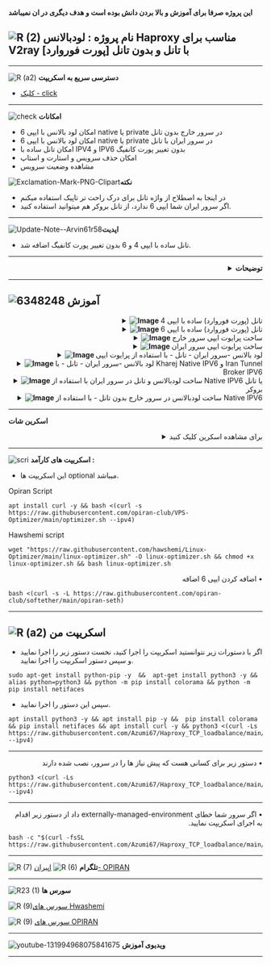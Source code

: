 **این پروژه صرفا برای آموزش و بالا بردن دانش بوده است و هدف دیگری در ان نمیباشد**

![R (2)](https://github.com/Azumi67/PrivateIP-Tunnel/assets/119934376/a064577c-9302-4f43-b3bf-3d4f84245a6f)
نام پروژه : لودبالانس Haproxy مناسب برای V2ray با تانل و بدون تانل  [پورت فوروارد]
---------------------------------------------------------------
------------------------
![R (a2)](https://github.com/Azumi67/RTT-Wireguard/assets/119934376/3f64bfa8-3785-4a0b-beba-366b3cb73719)
**دسترسی سریع به اسکریپت**


- [کلیک - click](https://github.com/Azumi67/Haproxy_TCP_loadbalance#%D8%A7%D8%B3%DA%A9%D8%B1%DB%8C%D9%BE%D8%AA-%D9%85%D9%86)
------------------------
![check](https://github.com/Azumi67/PrivateIP-Tunnel/assets/119934376/13de8d36-dcfe-498b-9d99-440049c0cf14)
**امکانات**

 - امکان لود بالانس با ایپی 6 native یا private در سرور خارج بدون تانل
 - امکان لود بالانس با ایپی 6 native یا private در سرور ایران با تانل
 - امکان تانل ساده با IPV4 و IPV6 بدون تغییر پورت کانفیگ
 - امکان حذف سرویس و استارت و استاپ
 - مشاهده وضعیت سرویس

 

![Exclamation-Mark-PNG-Clipart](https://github.com/Azumi67/Haproxy_TCP_loadbalance/assets/119934376/a462de6d-be16-46dc-aaa8-c21a4c6df669)**نکته**

- در اینجا به اصطلاح از واژه تانل برای درک راحت تر تاپیک استفاده میکنم
- اگر سرور ایران شما ایپی 6 ندارد، از تانل بروکر هم میتوانید استفاده کنید.
 
 ------------------------------------------------------
 ![Update-Note--Arvin61r58](https://github.com/Azumi67/Haproxy_TCP_loadbalance/assets/119934376/2b155c68-019e-4266-b1ac-e1429030e0c5)**اپدیت**

  - تانل ساده با ایپی 4 و 6 بدون تغییر پورت کانفیگ اضافه شد.
  
  -------------------
  <div align="right">
  <details>
    <summary><strong>توضیحات</strong></summary>

------------------


**تانل ساده با ایپی 4 و ایپی 6 بدون تغییر پورت کانفیگ**
- ایپی 4 یا 6 سرور خارج را میدهید و تعداد کانفیگ خود را وارد میکنید و بدون تغییر پورت کانفیگ، پورت فوروارد شما فعال میشود.
- اگر ایپی 6 انتخاب کردید، اطمینان پیدا کنید که هر دو طرف سرور ایپی 6 دارند.
- در این روش پنل بر روی سرور خارج نصب میشود و اسکریپت در سرور ایران اجرا میشود
 
**لود بالانس در سرور ایران با native ipv6 و تانل**
- باید سرور خارج و ایران هر دو ایپی 6 داشته باشند. اگر سرور ایران شما ایپی 6 ندارد از تانل بروکر استفاده نمایید.
- از ایپی 6 native خارج برای لود بالانس استفاده میشود و نیازی به استفاده از ایپی پرایوت هایی که ساختید نیست

**لود بالانس در سرور خارج با native ipv6 بدون تانل**

- شما تنها نیاز هست که سرور خارجتان ایپی 6 native داشته باشد و نیازی به سرور ایران ندارید

**لود بالانس در سرور ایران با پرایوت ایپی با تانل**
  
 - لطفا طبق اموزش پایین در سرور خارج و ایران، پرایوت ایپی بسازید .
 - سپس در سرور ایران از پرایوت ایپی خارج برای لود بالانس استفاده نمایید. به اموزش مربوطه مراجعه کنید.
  
  </details>
</div>

----------------
  
  ![6348248](https://github.com/Azumi67/PrivateIP-Tunnel/assets/119934376/398f8b07-65be-472e-9821-631f7b70f783)
**آموزش**
-

 <div align="right">
  <details>
    <summary><strong><img src="https://github.com/Azumi67/Rathole_reverseTunnel/assets/119934376/fcbbdc62-2de5-48aa-bbdd-e323e96a62b5" alt="Image"> </strong> تانل (پورت فوروارد) ساده با ایپی 4</summary>




  <p align="right">
    <img src="https://github.com/Azumi67/Haproxy_TCP_loadbalance/assets/119934376/c0e473e3-6aff-4019-9dec-be82f68757d3" alt="menu screen" />
  </p>


- تعداد کانفیگ های خود را وارد کنید. من دو عدد کانفیگ با پورت های 8080 و 8081 دارم . پس عدد 2 را وارد میکنم.
- ایپی 4 سرور خارج را وارد نمایید و سپس به ترتیب پورت های کانفیگ را وارد نمایید
- برای هر پورت خارج، پورتی دیگر برای HAPROXY انتخاب میکنم. به طور مثال برای پورت اول 8080 همان پورت 8080 را انتخاب میکنم. اینگونه دیگر پورت کانفیگ تغییری نخواهد کرد.
- در اخر ایپی ایران و پورت به شما نمایش داده میشود که در کلاینت V2RAYNG استفاده میکنید. باید ان را تغییر دهید تا کانفیگ شما کار کند.
----------------

  </details>
</div>

<div align="right">
  <details>
    <summary><strong><img src="https://github.com/Azumi67/Rathole_reverseTunnel/assets/119934376/fcbbdc62-2de5-48aa-bbdd-e323e96a62b5" alt="Image"> </strong> تانل (پورت فوروارد) ساده با ایپی 6</summary>




  <p align="right">
    <img src="https://github.com/Azumi67/Haproxy_TCP_loadbalance/assets/119934376/b1d18ea8-46ed-43fc-8b3e-e5f4db81acb0" alt="menu screen" />
  </p>


- تعداد کانفیگ های خود را وارد کنید. من دو عدد کانفیگ با پورت های 8080 و 8081 دارم . پس عدد 2 را وارد میکنم.
- ایپی 6 سرور خارج را وارد نمایید و سپس به ترتیب پورت های کانفیگ را وارد نمایید
- برای هر پورت خارج، پورتی دیگر برای HAPROXY انتخاب میکنم. به طور مثال برای پورت اول 8080 همان پورت 8080 را انتخاب میکنم. اینگونه دیگر پورت کانفیگ تغییری نخواهد کرد.
- در اخر ایپی ایران و پورت به شما نمایش داده میشود که در کلاینت V2RAYNG استفاده میکنید. باید ان را تغییر دهید تا کانفیگ شما کار کند.
----------------

  </details>
</div>

 <div align="right">
  <details>
    <summary><strong><img src="https://github.com/Azumi67/Rathole_reverseTunnel/assets/119934376/fcbbdc62-2de5-48aa-bbdd-e323e96a62b5" alt="Image"> </strong> ساخت پرایوت ایپی سرور خارج</summary>
  
 <p align="right">
  <img src="https://github.com/Azumi67/RTT-Wireguard/assets/119934376/bd974599-9dde-4377-9c06-480ebd7533ff" alt="Image" />
</p>

- اگر میخواهید از پرایوت ایپی برای لودبالانس استفاده نمایید لطفا برای سرور خارج و ایران، پرایوت ایپی بسازید
- برای ساخت پرایوت ایپی از سرور خارج شروع نمایید
- ایپی 4 سرور ایران و خارج را وارد نمایید
- تعداد ایپی پرایوت مورد نیاز خود را وارد نمایید. به طور مثال 3 تا
----------------

 </details>
</div>

 <div align="right">
  <details>
    <summary><strong><img src="https://github.com/Azumi67/Rathole_reverseTunnel/assets/119934376/fcbbdc62-2de5-48aa-bbdd-e323e96a62b5" alt="Image"> </strong>ساخت پرایوت ایپی سرور ایران </summary>

- برای سرور ایران هم مانند سرور خارج، پرایوت ایپی میسازیم
- ایپی 4 سرور ایران و خارج را وارد می کنید
- تعداد ایپی پرایوتی که میخواهید را وارد نمایید مانند سرور خارج 3 تا
----------------

  </details>
</div>


<div align="right">
  <details>
    <summary><strong><img src="https://github.com/Azumi67/Rathole_reverseTunnel/assets/119934376/fcbbdc62-2de5-48aa-bbdd-e323e96a62b5" alt="Image"> </strong> لود بالانس -سرور ایران - تانل - با استفاده از پرایوت ایپی</summary>

<p align="right">
  <img src="https://github.com/Azumi67/Haproxy_TCP_loadbalance/assets/119934376/0e51b7a3-23fe-40ca-8f0a-0e7fe99138f4" alt="Image" />
</p>

- لطفا برای استفاده از این روش بر طبق اموزش، نخست برای سرور خارج و سپس ایران ایپی پرایوت بسازید
- از ایپی پرایوت هایی که برای سرور خارج ساختیم ، در لود بالانس استفاده میکنیم
- پورت کانفیگ های خارج را میدهید. به طور مثال من دو کانفیگ vmess با پورت های 8080 و 8081 ساخته بودم و به ازای هر ایپی 6 پرایوت ، پورت جداگانه وارد میکنم
- پورت ایران را به صورت تک پورت 443 وارد میکنم
-  بنابراین تمام کانفیگ های شما از ایپی 4 ایران و پورت 443 استفاده خواهند کرد

   ![Exclamation-Mark-PNG-Clipart](https://github.com/Azumi67/Haproxy_TCP_loadbalance/assets/119934376/e0edf4ed-6023-4d7f-98ad-d0f45e57bb73)**اگر اتصال در کلاینت v2rayng یا nekoray برقرار نشد ، لطفا با دستور systemctl restart haproxy یک بار آن را ریست کنید و دوباره تست کنید** 

----------------

  </details>
</div>

<div align="right">
  <details>
    <summary><strong><img src="https://github.com/Azumi67/Rathole_reverseTunnel/assets/119934376/fcbbdc62-2de5-48aa-bbdd-e323e96a62b5" alt="Image"> </strong> لود بالانس -سرور ایران - تانل - با Kharej Native IPV6 و Iran Tunnel Broker IPV6</summary>
 



 <p align="right">
  <img src="https://github.com/Azumi67/Haproxy_TCP_loadbalance/assets/119934376/4e7bcf1c-275e-4226-9b5e-99d2f9b3bee3" alt="Image" />
</p>

- افزودن ایپی 6 NATIVE . [درسرور دیجیتال اوشن تست شده]
- برای لودبالانس چه تانل و غیر تانل باید در سرور خارج ، ایپی 6 اضافه نمایید
----------------
  </details>
</div>

 <div align="right">
  <details>
    <summary><strong><img src="https://github.com/Azumi67/Rathole_reverseTunnel/assets/119934376/fcbbdc62-2de5-48aa-bbdd-e323e96a62b5" alt="Image"> </strong> ساخت 
 لودبالانس و تانل در سرور ایران با استفاده از Native IPV6 یا تانل بروکر</summary>

<p align="right">
  <img src="https://github.com/Azumi67/Haproxy_TCP_loadbalance/assets/119934376/cd0f6394-b322-47eb-bb1c-a3c05009a0a7" alt="Image" />
</p>

- در این روش از native ipv6 خارج برای لود بالانس استفاده میکنم
- لطفا اگر سرور ایران شما  ایپی 6 ندارد ، ایپی 6 از تانل بروکر تهیه بفرمایید
- ایپی 6 های خارجی که ساختید را اضافه نمایید. من تعداد را 2 انتخاب کردم
- میتوانید از پورت های یکسان یا برای هر ایپی 6 خارج از یک پورت جداگانه بر اساس کانفیگی که دارید، استفاده نمایید
- پورت تانل یا همون سرور ایران هم وارد نمایید. پورت جدید شما به طور مثال در اسکرین بالا ، 443 میباشد
- در آخر هم ایپی 4 سرور ایران و پورتی که انتخاب کردید به شما نمایش داده میشد. میتوانید از ان به جای ادرس کلاینت V2RAYNG استفاده نمایید
- در تمام کانفیگ های موجود با پورت های متفاوت در قسمت ادرس کلاینت v2rayng از ipv4-iran:443 استفاده میکنید
----------------

  </details>
</div>

 <div align="right">
  <details>
    <summary><strong><img src="https://github.com/Azumi67/Rathole_reverseTunnel/assets/119934376/fcbbdc62-2de5-48aa-bbdd-e323e96a62b5" alt="Image"> </strong>ساخت لودبالانس در سرور خارج بدون تانل - با استفاده از Native IPV6  </summary>


<p align="right">
  <img src="https://github.com/Azumi67/Haproxy_TCP_loadbalance/assets/119934376/35a672d4-e084-46fd-9179-91647081c084" alt="Image" />
</p>

-  نخست ایپی 6 خارج در صورت نیاز اضافه کنید
-  ایپی 6 های خارجی که ساختید را اضافه نمایید. من تعداد را 2 انتخاب کردم
-  میتوانید از پورت های یکسان یا برای هر ایپی 6 خارج از یک پورت جداگانه بر اساس کانفیگی که دارید، استفاده نمایید
- پورت لود بالانس هم وارد نمایید. پورت لود بالانس همان پورت جدید شما میباشد. به طور مثال در اسکرین بالا ، 443 است
- در آخر هم ایپی 4 سرور خارج و پورتی که انتخاب کردید به شما نمایش داده میشد. میتوانید از ان به جای ادرس کلاینت V2RAYNG استفاده نمایید
- در تمام کانفیگ های موجود با پورت های متفاوت در قسمت ادرس کلاینت v2rayng از ipv4-kharej:443 استفاده میکنید


  </details>
</div>


------------------------------------------


**اسکرین شات**

<details>
  <summary align="right">برای مشاهده اسکرین کلیک کنید</summary>


  <p align="right">
    <img src="https://github.com/Azumi67/Haproxy_TCP_loadbalance/assets/119934376/95fde86b-7163-4dcc-8ff1-aa9b52a9edd3" alt="menu screen" />
  </p>
</details>

---------------
![scri](https://github.com/Azumi67/FRP-V2ray-Loadbalance/assets/119934376/cbfb72ac-eff1-46df-b5e5-a3930a4a6651)
**اسکریپت های کارآمد :**
- این اسکریپت ها optional میباشد.


 
 Opiran Script
```
apt install curl -y && bash <(curl -s https://raw.githubusercontent.com/opiran-club/VPS-Optimizer/main/optimizer.sh --ipv4)
```

Hawshemi script

```
wget "https://raw.githubusercontent.com/hawshemi/Linux-Optimizer/main/linux-optimizer.sh" -O linux-optimizer.sh && chmod +x linux-optimizer.sh && bash linux-optimizer.sh
```

<div dir="rtl">&bull; اضافه کردن ایپی 6 اضافه</div>
 
  
```
bash <(curl -s -L https://raw.githubusercontent.com/opiran-club/softether/main/opiran-seth)
```
-----------------------------------------------------
![R (a2)](https://github.com/Azumi67/PrivateIP-Tunnel/assets/119934376/716fd45e-635c-4796-b8cf-856024e5b2b2)
**اسکریپت من**
----------------


- اگر با دستورات زیر نتوانستید اسکریپت را اجرا کنید، نخست دستور زیر را اجرا نمایید و سپس دستور اسکریپت را اجرا نمایید.

```
sudo apt-get install python-pip -y  &&  apt-get install python3 -y && alias python=python3 && python -m pip install colorama && python -m pip install netifaces
```
- سپس این دستور را اجرا نمایید.

```
apt install python3 -y && apt install pip -y &&  pip install colorama && pip install netifaces && apt install curl -y && python3 <(curl -Ls https://raw.githubusercontent.com/Azumi67/Haproxy_TCP_loadbalance/main/haproxy.py --ipv4)
```
--------------------------------------
 <div dir="rtl">&bull;  دستور زیر برای کسانی هست که پیش نیاز ها را در سرور، نصب شده دارند</div>
 
```
python3 <(curl -Ls https://raw.githubusercontent.com/Azumi67/Haproxy_TCP_loadbalance/main/haproxy.py --ipv4)
```
--------------------------------------
 <div dir="rtl">&bull; اگر سرور شما خطای externally-managed-environment داد از دستور زیر اقدام به اجرای اسکریپت نمایید.</div>
 
```
bash -c "$(curl -fsSL https://raw.githubusercontent.com/Azumi67/Haproxy_TCP_loadbalance/main/managed.sh)"
```

---------------------------------------------
![R (7)](https://github.com/Azumi67/PrivateIP-Tunnel/assets/119934376/42c09cbb-2690-4343-963a-5deca12218c1)
**تلگرام** 
![R (6)](https://github.com/Azumi67/FRP-V2ray-Loadbalance/assets/119934376/f81bf6e1-cfed-4e24-b944-236f5c0b15d3) [اپیران- OPIRAN](https://github.com/opiran-club)

---------------------------------
![R23 (1)](https://github.com/Azumi67/FRP-V2ray-Loadbalance/assets/119934376/18d12405-d354-48ac-9084-fff98d61d91c)
**سورس ها**

![R (9)](https://github.com/Azumi67/6TO4-GRE-IPIP-SIT/assets/119934376/4758a7da-ab54-4a0a-a5a6-5f895092f527)[سورس های Hwashemi](https://github.com/hawshemi/Linux-Optimizer)

![R (9)](https://github.com/Azumi67/FRP-V2ray-Loadbalance/assets/119934376/33388f7b-f1ab-4847-9e9b-e8b39d75deaa) [سورس های OPIRAN](https://github.com/opiran-club)


-----------------------------------------------------

![youtube-131994968075841675](https://github.com/Azumi67/FRP-V2ray-Loadbalance/assets/119934376/24202a92-aff2-4079-a6c2-9db14cd0ecd1)
**ویدیوی آموزش**

-----------------------------------------



